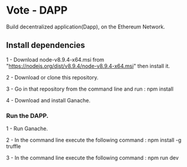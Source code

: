 
# Vote - DAPP
Build decentralized application(Dapp), on the Ethereum Network.

## Install dependencies

1 - Download node-v8.9.4-x64.msi from "https://nodejs.org/dist/v8.9.4/node-v8.9.4-x64.msi" then install it.

2 - Download or clone this repository.

3 - Go in that repository from the command line and run : npm install

4 - Download and install Ganache.

### Run the DAPP.

1 - Run Ganache.

2 - In the command line execute the following command : npm install -g truffle

3 - In the command line execute the following command : npm run dev
